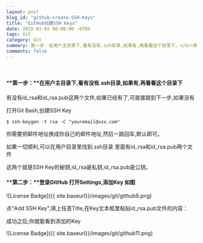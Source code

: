 ```yaml
---
layout: post
blog_id: "github-create-SSH-Keys"
title: "GitHub创建SSH Keys"
date: 2015-01-02 00:00:00 -0700
tags: Git
category: Git
summary: 第一步：在用户主目录下,看有没有.ssh目录,如果有,再看看这个目录下。</br>第二步：登录GitHub 打开Settings,添加Key
comments: false
---
```

<br>

#### **第一步：**在用户主目录下,看有没有.ssh目录,如果有,再看看这个目录下

有没有id_rsa和id_rsa.pub这两个文件,如果已经有了,可直接跳到下一步,如果没有

打开Git Bash,创建SSH Key

```bath
$ ssh-keygen -t rsa -C "youremail@xxx.com"  
```

你需要把邮件地址换成你自己的邮件地址,然后一路回车,默认即可。

如果一切顺利,可以在用户目录里找到.ssh目录 里面有id_rsa和id_rsa.pub两个文件

这两个就是SSH Key的秘钥,id_rsa是私钥,id_rsa.pub是公钥。

#### **第二步：**登录GitHub 打开Settings,添加Key 如图

![License Badge]({{ site.baseurl}}/images/git/github9.png)

点"Add SSH Key",填上任意Title,在Key文本框里粘贴id_rsa.pub文件的内容：

成功之后,你就能看到添加的Key

![License Badge]({{ site.baseurl}}/images/git/github11.png)


